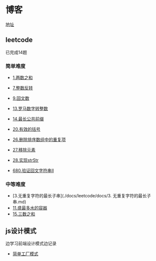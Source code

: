 # 博客
[地址](http://shiluyue.xyz/blog/)

## leetcode
已完成14题

### 简单难度
- [1.两数之和](./docs/leetcode/docs/1.两数之和.md)
- [7.整数反转](./docs/leetcode/docs/7.整数反转.md)
- [9.回文数](./docs/leetcode/docs/9.回文数.md)
- [13.罗马数字转整数](./docs/leetcode/docs/13.罗马数字转整数.md)
- [14.最长公共前缀](./docs/leetcode/docs/14.最长公共前缀.md)

- [20.有效的括号](./docs/leetcode/docs/20.有效的括号.md)
- [26.删除排序数组中的重复项](./docs/leetcode/docs/26.删除排序数组中的重复项.md)
- [27.移除元素](./docs/leetcode/docs/27.移除元素.md)
- [28.实现strStr](./docs/leetcode/docs/28.实现strStr.md)
- [680.验证回文字符串Ⅱ](./docs/leetcode/docs/680.验证回文字符串Ⅱ.md)

### 中等难度
- [3.无重复字符的最长子串](./docs/leetcode/docs/3. 无重复字符的最长子串.md)
- [11.盛最多水的容器](./docs/leetcode/docs/11.盛最多水的容器.md)
- [15.三数之和](./docs/leetcode/docs/15.三数之和.md)


## js设计模式
边学习前端设计模式边记录
- [简单工厂模式](./docs/design-patterns/docs/2.简单工厂模式.md)